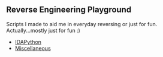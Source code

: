 ## Reverse Engineering Playground
Scripts I made to aid me in everyday reversing or just for fun. Actually...mostly just for fun :)

* [IDAPython](https://github.com/yellowbyte/idapython-scripts/tree/master/idapython)
* [Miscellaneous](https://github.com/yellowbyte/idapython-scripts/tree/master/miscellaneous)

